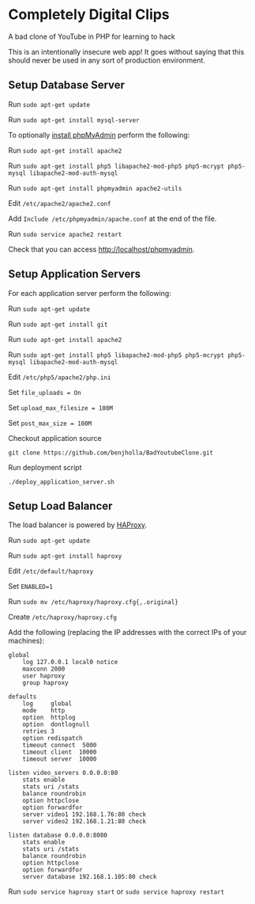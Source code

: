 # Completely Digital Clips
A bad clone of YouTube in PHP for learning to hack

This is an intentionally insecure web app!  It goes without saying that this should never be used in any sort of production environment.

## Setup Database Server

Run `sudo apt-get update`

Run `sudo apt-get install mysql-server`

To optionally [install phpMyAdmin](https://www.digitalocean.com/community/tutorials/how-to-install-and-secure-phpmyadmin-on-ubuntu-12-04) perform the following:

Run `sudo apt-get install apache2`

Run `sudo apt-get install php5 libapache2-mod-php5 php5-mcrypt php5-mysql libapache2-mod-auth-mysql`

Run `sudo apt-get install phpmyadmin apache2-utils`

Edit `/etc/apache2/apache2.conf`

Add `Include /etc/phpmyadmin/apache.conf` at the end of the file.

Run `sudo service apache2 restart`

Check that you can access [http://localhost/phpmyadmin](http://localhost/phpmyadmin).

## Setup Application Servers

For each application server perform the following:

Run `sudo apt-get update`

Run `sudo apt-get install git`

Run `sudo apt-get install apache2`

Run `sudo apt-get install php5 libapache2-mod-php5 php5-mcrypt php5-mysql libapache2-mod-auth-mysql`

Edit `/etc/php5/apache2/php.ini`

Set `file_uploads = On`

Set `upload_max_filesize = 100M`

Set `post_max_size = 100M`

Checkout application source

`git clone https://github.com/benjholla/BadYoutubeClone.git`

Run deployment script

`./deploy_application_server.sh`

## Setup Load Balancer

The load balancer is powered by [HAProxy](https://www.digitalocean.com/community/tutorials/how-to-use-haproxy-to-set-up-http-load-balancing-on-an-ubuntu-vps).

Run `sudo apt-get update`

Run `sudo apt-get install haproxy`

Edit `/etc/default/haproxy`

Set `ENABLED=1`

Run `sudo mv /etc/haproxy/haproxy.cfg{,.original}`

Create `/etc/haproxy/haproxy.cfg`

Add the following (replacing the IP addresses with the correct IPs of your machines):

	global
	    log 127.0.0.1 local0 notice
	    maxconn 2000
	    user haproxy
	    group haproxy
	
	defaults
	    log     global
	    mode    http
	    option  httplog
	    option  dontlognull
	    retries 3
	    option redispatch
	    timeout connect  5000
	    timeout client  10000
	    timeout server  10000
	
	listen video_servers 0.0.0.0:80
	    stats enable
	    stats uri /stats
	    balance roundrobin
	    option httpclose
	    option forwardfor
	    server video1 192.168.1.76:80 check
	    server video2 192.168.1.21:80 check
	
	listen database 0.0.0.0:8080
	    stats enable
	    stats uri /stats
	    balance roundrobin
	    option httpclose
	    option forwardfor
	    server database 192.168.1.105:80 check

Run `sudo service haproxy start` or `sudo service haproxy restart`
